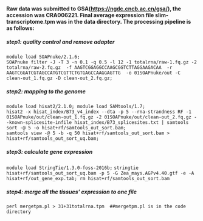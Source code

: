 #### Raw data was submitted to GSA(https://ngdc.cncb.ac.cn/gsa/), the accession was CRA006221. Final average expression file slim-transcriptome.tpm was in the data directory. The processing pipeline is as follows:
##### step1: quality control and remove adapter  
`module load SOAPnuke/2.1.6;`  
`SOAPnuke filter -J -T 3 -n 0.1 -q 0.5 -l 12 -1 totalrna/raw-1.fq.gz -2 totalrna/raw-2.fq.gz  -f AAGTCGGAGGCCAAGCGGTCTTAGGAAGACAA  -r AAGTCGGATCGTAGCCATGTCGTTCTGTGAGCCAAGGAGTTG  -o 01SOAPnuke/out -C clean-out_1.fq.gz -D clean-out_2.fq.gz;`    
  
##### step2: mapping to the genome  
`module load hisat2/2.1.0; module load SAMtools/1.7;`  
`hisat2 -x hisat_index/B73_v4_index --dta -p 5 --rna-strandness RF -1 01SOAPnuke/out/clean-out_1.fq.gz -2 01SOAPnuke/out/clean-out_2.fq.gz --known-splicesite-infile hisat_index/B73_splicesites.txt | samtools sort -@ 5 -o hisat+rf/samtools_out_sort.bam;`   
`samtools view -@ 5 -b -q 50 hisat+rf/samtools_out_sort.bam > hisat+rf/samtools_out_sort_uq.bam;`  

##### step3: calculate gene expression  
`module load StringTie/1.3.0-foss-2016b;`
`stringtie hisat+rf/samtools_out_sort_uq.bam -p 5 -G Zea_mays.AGPv4.40.gtf -e -A hisat+rf/out_gene_exp.tab; rm hisat+rf/samtools_out_sort.bam`  

##### step4: merge all the tissues' expression to one file  
`perl mergetpm.pl > 31+31totalrna.tpm  ##mergetpm.pl is in the code directory`
